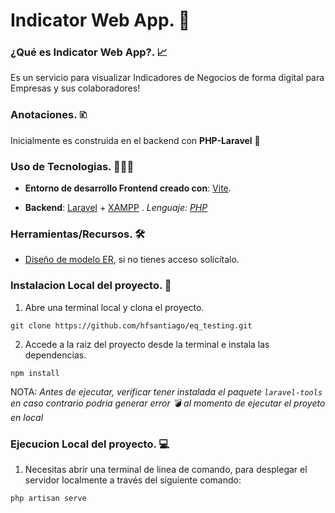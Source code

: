 # Indicator Web App. 🧡

  

### ¿Qué es Indicator Web App?. 📈

  

Es un servicio para visualizar Indicadores de Negocios de forma digital para Empresas y sus colaboradores!

  

### Anotaciones. 🗈

Inicialmente es construida en el backend con **PHP-Laravel** 🐘

  

### Uso de Tecnologias. 🧑🏽‍💻

-  **Entorno de desarrollo Frontend creado con**: [Vite](https://es.vitejs.dev/).

-  **Backend**: [Laravel](https://laravel.com/) + [XAMPP](https://www.apachefriends.org/es/index.html) .
*Lenguaje: [PHP](https://www.php.net/docs.php)*
  
  

### Herramientas/Recursos. 🛠️

- [Diseño de modelo ER](https://www.figma.com/design/vi1ytI8PhMJZpd30lyjnoq/ER-EQ?node-id=0-1&node-type=canvas&t=wxPmXunZ6Wsju7ZJ-0), si no tienes acceso solicítalo.

  

### Instalacion Local del proyecto. 🚀

  

1. Abre una terminal local y clona el proyecto.

`git clone https://github.com/hfsantiago/eq_testing.git `

  

2. Accede a la raiz del proyecto desde la terminal e instala las dependencias.

`npm install`

  

NOTA: *Antes de ejecutar, verificar tener instalada el paquete `laravel-tools` en caso contrario podria generar error 💣 al momento de ejecutar el proyeto en local*
  

### Ejecucion Local del proyecto. 💻

1. Necesitas abrir una terminal de linea de comando, para desplegar el servidor localmente a través del siguiente comando: 

`php artisan serve`
